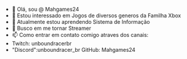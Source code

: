 - 👋 Olá, sou @ Mahgames24
- 👀 Estou interessado em Jogos de diversos generos da Familha Xbox
- 🌱 Atualmente estou aprendendo Sistema de Informação
- 💞️ Busco em me tornar Streamer
- 📫 Como entrar em contato comigo atraves dos canais:
- Twitch: unboundracerbr
- "Discord":unboundracer_br
  GitHub: Mahgames24

<!---
Mahgames24/Mahgames24 é um repositório ✨ especial ✨ porque seu `README.md` (este arquivo) aparece no seu perfil do GitHub.
Você pode clicar no link Visualizar para ver suas alterações.
--->
